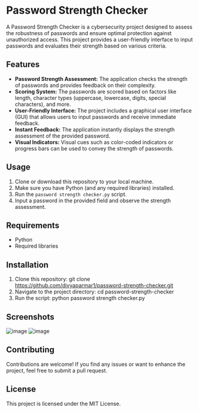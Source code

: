 # Password Strength Checker

A Password Strength Checker is a cybersecurity project designed to assess the robustness of passwords and ensure optimal protection against unauthorized access. This project provides a user-friendly interface to input passwords and evaluates their strength based on various criteria.

## Features

- **Password Strength Assessment:** The application checks the strength of passwords and provides feedback on their complexity.
- **Scoring System:** The passwords are scored based on factors like length, character types (uppercase, lowercase, digits, special characters), and more.
- **User-Friendly Interface:** The project includes a graphical user interface (GUI) that allows users to input passwords and receive immediate feedback.
- **Instant Feedback:** The application instantly displays the strength assessment of the provided password.
- **Visual Indicators:** Visual cues such as color-coded indicators or progress bars can be used to convey the strength of passwords.

## Usage

1. Clone or download this repository to your local machine.
2. Make sure you have Python (and any required libraries) installed.
3. Run the `password strength checker.py` script.
4. Input a password in the provided field and observe the strength assessment.

## Requirements

- Python
- Required libraries

## Installation

1. Clone this repository:
   git clone https://github.com/divyaparmar1/password-strength-checker.git
2. Navigate to the project directory:
   cd password-strength-checker
3. Run the script:
   python password strength checker.py

## Screenshots
![image](https://github.com/divyaparmar1/Password_Strength_Checker-/assets/112643573/f8871a1f-96fb-45bd-b438-e12bdd2e1fc9)
![image](https://github.com/divyaparmar1/Password_Strength_Checker-/assets/112643573/15e25478-845b-4e02-82f1-4a79ebe7011a)

## Contributing
Contributions are welcome! If you find any issues or want to enhance the project, feel free to submit a pull request.

## License
This project is licensed under the MIT License.
